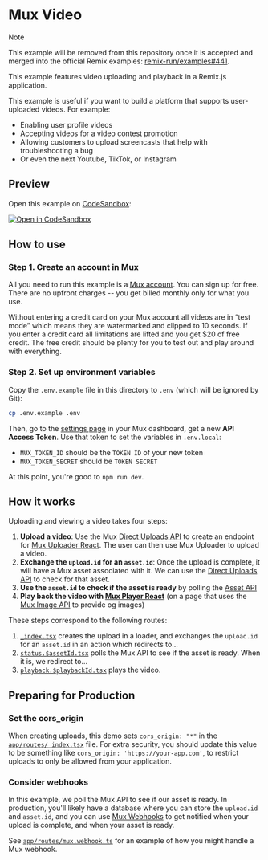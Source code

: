 # Mux Video

> [!NOTE]
> This example will be removed from this repository once it is accepted and merged into the official Remix examples: [remix-run/examples#441](https://github.com/remix-run/examples/pull/441).

This example features video uploading and playback in a Remix.js application.

This example is useful if you want to build a platform that supports user-uploaded videos. For example:

- Enabling user profile videos
- Accepting videos for a video contest promotion
- Allowing customers to upload screencasts that help with troubleshooting a bug
- Or even the next Youtube, TikTok, or Instagram

## Preview

Open this example on [CodeSandbox](https://codesandbox.com):

[![Open in CodeSandbox](https://codesandbox.io/static/img/play-codesandbox.svg)](https://codesandbox.io/s/github/remix-run/examples/tree/main/mux-video)

## How to use

### Step 1. Create an account in Mux

All you need to run this example is a [Mux account](https://www.mux.com?utm_source=remix-examples&utm_medium=mux-video&utm_campaign=remix-examples). You can sign up for free. There are no upfront charges -- you get billed monthly only for what you use.

Without entering a credit card on your Mux account all videos are in “test mode” which means they are watermarked and clipped to 10 seconds. If you enter a credit card all limitations are lifted and you get \$20 of free credit. The free credit should be plenty for you to test out and play around with everything.

### Step 2. Set up environment variables

Copy the `.env.example` file in this directory to `.env` (which will be ignored by Git):

```bash
cp .env.example .env
```

Then, go to the [settings page](https://dashboard.mux.com/settings/access-tokens) in your Mux dashboard, get a new **API Access Token**. Use that token to set the variables in `.env.local`:

- `MUX_TOKEN_ID` should be the `TOKEN ID` of your new token
- `MUX_TOKEN_SECRET` should be `TOKEN SECRET`

At this point, you're good to `npm run dev`.

## How it works

Uploading and viewing a video takes four steps:

1. **Upload a video**: Use the Mux [Direct Uploads API](https://docs.mux.com/api-reference#video/tag/direct-uploads?utm_source=remix-examples&utm_medium=mux-video&utm_campaign=remix-examples) to create an endpoint for [Mux Uploader React](https://docs.mux.com/guides/mux-uploader?utm_source=remix-examples&utm_medium=mux-video&utm_campaign=remix-examples). The user can then use Mux Uploader to upload a video.
1. **Exchange the `upload.id` for an `asset.id`**: Once the upload is complete, it will have a Mux asset associated with it. We can use the [Direct Uploads API](https://docs.mux.com/api-reference#video/tag/direct-uploads?utm_source=remix-examples&utm_medium=mux-video&utm_campaign=remix-examples) to check for that asset.
1. **Use the `asset.id` to check if the asset is ready** by polling the [Asset API](https://docs.mux.com/api-reference#video/tag/assets?utm_source=remix-examples&utm_medium=mux-video&utm_campaign=remix-examples)
1. **Play back the video with [Mux Player React](https://docs.mux.com/guides/mux-player-web?utm_source=remix-examples&utm_medium=mux-video&utm_campaign=remix-examples)** (on a page that uses the [Mux Image API](https://docs.mux.com/guides/get-images-from-a-video) to provide og images)

These steps correspond to the following routes:

1. [`_index.tsx`](app/routes/_index.tsx) creates the upload in a loader, and exchanges the `upload.id` for an `asset.id` in an action which redirects to...
2. [`status.$assetId.tsx`](app/routes/status.$assetId.tsx) polls the Mux API to see if the asset is ready. When it is, we redirect to...
3. [`playback.$playbackId.tsx`](app/routes/playback.$playbackId.tsx) plays the video.

## Preparing for Production

### Set the cors_origin

When creating uploads, this demo sets `cors_origin: "*"` in the [`app/routes/_index.tsx`](app/routes/_index.tsx) file. For extra security, you should update this value to be something like `cors_origin: 'https://your-app.com'`, to restrict uploads to only be allowed from your application.

### Consider webhooks

In this example, we poll the Mux API to see if our asset is ready. In production, you'll likely have a database where you can store the `upload.id` and `asset.id`, and you can use [Mux Webhooks](https://docs.mux.com/guides/listen-for-webhooks) to get notified when your upload is complete, and when your asset is ready.

See [`app/routes/mux.webhook.ts`](app/routes/mux.webhook.ts) for an example of how you might handle a Mux webhook.
